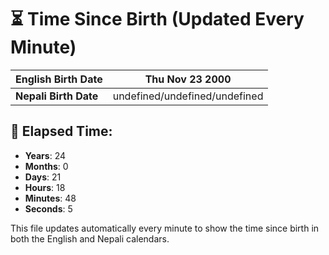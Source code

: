 # ⏳ Time Since Birth (Updated Every Minute)

| **English Birth Date** | Thu Nov 23 2000 |
|------------------------|-------------------------------------|
| **Nepali Birth Date**  | undefined/undefined/undefined                  |

## 📅 Elapsed Time:

- **Years**: 24
- **Months**: 0
- **Days**: 21
- **Hours**: 18
- **Minutes**: 48
- **Seconds**: 5

This file updates automatically every minute to show the time since birth in both the English and Nepali calendars.